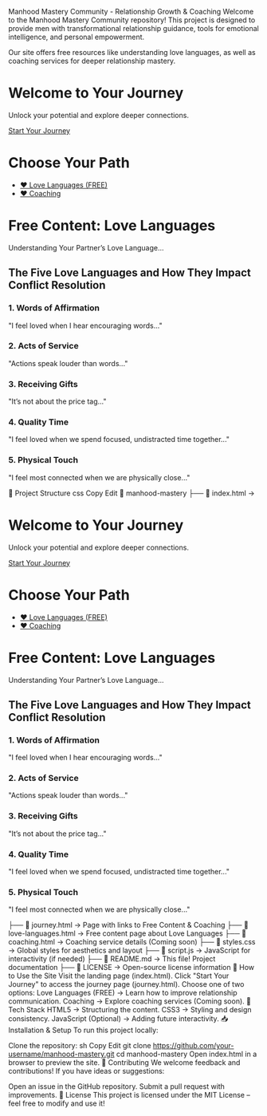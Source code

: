 Manhood Mastery Community - Relationship Growth & Coaching
Welcome to the Manhood Mastery Community repository! This project is designed to provide men with transformational relationship guidance, tools for emotional intelligence, and personal empowerment.

Our site offers free resources like understanding love languages, as well as coaching services for deeper relationship mastery.

<!-- index.html (Landing Page) -->
<!DOCTYPE html>
<html lang="en">
<head>
    <meta charset="UTF-8">
    <meta name="viewport" content="width=device-width, initial-scale=1.0">
    <title>Welcome</title>
    <link rel="stylesheet" href="styles.css">
</head>
<body>
    <div class="container">
        <h1>Welcome to Your Journey</h1>
        <p>Unlock your potential and explore deeper connections.</p>
        <a href="journey.html" class="btn">Start Your Journey</a>
    </div>
</body>
</html>


<!DOCTYPE html>
<html lang="en">
<head>
    <meta charset="UTF-8">
    <meta name="viewport" content="width=device-width, initial-scale=1.0">
    <title>Choose Your Path</title>
    <link rel="stylesheet" href="styles.css">
</head>
<body>
    <div class="container">
        <h1>Choose Your Path</h1>
        <ul>
            <li><a href="love-languages.html">❤️ Love Languages (FREE)</a></li>
            <li><a href="#">❤️ Coaching</a></li>
        </ul>
    </div>
</body>
</html>


<!DOCTYPE html>
<html lang="en">
<head>
    <meta charset="UTF-8">
    <meta name="viewport" content="width=device-width, initial-scale=1.0">
    <title>Free Content: Love Languages</title>
    <link rel="stylesheet" href="styles.css">
</head>
<body>
    <div class="container">
        <h1>Free Content: Love Languages</h1>
        <p>Understanding Your Partner’s Love Language...</p>
        <h2>The Five Love Languages and How They Impact Conflict Resolution</h2>
        <h3>1. Words of Affirmation</h3>
        <p>"I feel loved when I hear encouraging words..."</p>
        <h3>2. Acts of Service</h3>
        <p>"Actions speak louder than words..."</p>
        <h3>3. Receiving Gifts</h3>
        <p>"It’s not about the price tag..."</p>
        <h3>4. Quality Time</h3>
        <p>"I feel loved when we spend focused, undistracted time together..."</p>
        <h3>5. Physical Touch</h3>
        <p>"I feel most connected when we are physically close..."</p>
    </div>
</body>
</html>
📂 Project Structure
css
Copy
Edit
📂 manhood-mastery
 ├── 📄 index.html  → <!-- index.html (Landing Page) -->
<!DOCTYPE html>
<html lang="en">
<head>
    <meta charset="UTF-8">
    <meta name="viewport" content="width=device-width, initial-scale=1.0">
    <title>Welcome</title>
    <link rel="stylesheet" href="styles.css">
</head>
<body>
    <div class="container">
        <h1>Welcome to Your Journey</h1>
        <p>Unlock your potential and explore deeper connections.</p>
        <a href="journey.html" class="btn">Start Your Journey</a>
    </div>
</body>
</html>


<!DOCTYPE html>
<html lang="en">
<head>
    <meta charset="UTF-8">
    <meta name="viewport" content="width=device-width, initial-scale=1.0">
    <title>Choose Your Path</title>
    <link rel="stylesheet" href="styles.css">
</head>
<body>
    <div class="container">
        <h1>Choose Your Path</h1>
        <ul>
            <li><a href="love-languages.html">❤️ Love Languages (FREE)</a></li>
            <li><a href="#">❤️ Coaching</a></li>
        </ul>
    </div>
</body>
</html>


<!DOCTYPE html>
<html lang="en">
<head>
    <meta charset="UTF-8">
    <meta name="viewport" content="width=device-width, initial-scale=1.0">
    <title>Free Content: Love Languages</title>
    <link rel="stylesheet" href="styles.css">
</head>
<body>
    <div class="container">
        <h1>Free Content: Love Languages</h1>
        <p>Understanding Your Partner’s Love Language...</p>
        <h2>The Five Love Languages and How They Impact Conflict Resolution</h2>
        <h3>1. Words of Affirmation</h3>
        <p>"I feel loved when I hear encouraging words..."</p>
        <h3>2. Acts of Service</h3>
        <p>"Actions speak louder than words..."</p>
        <h3>3. Receiving Gifts</h3>
        <p>"It’s not about the price tag..."</p>
        <h3>4. Quality Time</h3>
        <p>"I feel loved when we spend focused, undistracted time together..."</p>
        <h3>5. Physical Touch</h3>
        <p>"I feel most connected when we are physically close..."</p>
    </div>
</body>
</html>
 ├── 📄 journey.html  → Page with links to Free Content & Coaching  
 ├── 📄 love-languages.html  → Free content page about Love Languages  
 ├── 📄 coaching.html  → Coaching service details (Coming soon)  
 ├── 📄 styles.css  → Global styles for aesthetics and layout  
 ├── 📄 script.js  → JavaScript for interactivity (if needed)  
 ├── 📄 README.md  → This file! Project documentation  
 ├── 📄 LICENSE  → Open-source license information  
🚀 How to Use the Site
Visit the landing page (index.html).
Click "Start Your Journey" to access the journey page (journey.html).
Choose one of two options:
Love Languages (FREE) → Learn how to improve relationship communication.
Coaching → Explore coaching services (Coming soon).
🎨 Tech Stack
HTML5 → Structuring the content.
CSS3 → Styling and design consistency.
JavaScript (Optional) → Adding future interactivity.
📥 Installation & Setup
To run this project locally:

Clone the repository:
sh
Copy
Edit
git clone https://github.com/your-username/manhood-mastery.git
cd manhood-mastery
Open index.html in a browser to preview the site.
🌱 Contributing
We welcome feedback and contributions! If you have ideas or suggestions:

Open an issue in the GitHub repository.
Submit a pull request with improvements.
📜 License
This project is licensed under the MIT License – feel free to modify and use it!
